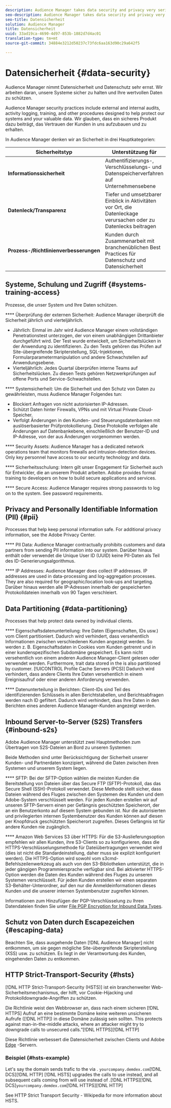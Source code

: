 ```yaml
---
description: Audience Manager takes data security and privacy very seriously. We work to keep our systems secure and protect your valuable data.
seo-description: Audience Manager takes data security and privacy very seriously. We work to keep our systems secure and protect your valuable data.
seo-title: Datensicherheit
solution: Audience Manager
title: Datensicherheit
uuid: 33ad19ca-4690-4d97-853b-1882d7d4ac01
translation-type: tm+mt
source-git-commit: 34884e3212d50237c73fdc6aa163d90c29a642f5

---
```



# Datensicherheit {#data-security}

Audience Manager nimmt Datensicherheit und Datenschutz sehr ernst. Wir arbeiten daran, unsere Systeme sicher zu halten und Ihre wertvollen Daten zu schützen.

Audience Manager security practices include external and internal audits, activity logging, training, and other procedures designed to help protect our systems and your valuable data. Wir glauben, dass ein sicheres Produkt dazu beiträgt, das Vertrauen der Kunden in uns aufzubauen und zu erhalten.

In Audience Manager denken wir an Sicherheit in drei Hauptkategorien:

| Sicherheitstyp | Unterstützung für |
|---|---|
| **Informationssicherheit** | Authentifizierungs-, Verschlüsselungs- und Datenspeicherverfahren auf Unternehmensebene |
| **Datenleck/Transparenz** | Tiefer und umsetzbarer Einblick in Aktivitäten vor Ort, die Datenleckage verursachen oder zu Datenlecks beitragen |
| **Prozess-/Richtlinienverbesserungen** | Kunden durch Zusammenarbeit mit branchenüblichen Best Practices für Datenschutz und Datensicherheit |

## Systeme, Schulung und Zugriff {#systems-training-access}

Prozesse, die unser System und Ihre Daten schützen.

**** Überprüfung der externen Sicherheit:  Audience Manager überprüft die Sicherheit jährlich und vierteljährlich.

* Jährlich: Einmal im Jahr wird Audience Manager einem vollständigen Penetrationstest unterzogen, der von einem unabhängigen Drittanbieter durchgeführt wird. Der Test wurde entwickelt, um Sicherheitslücken in der Anwendung zu identifizieren. Zu den Tests gehören das Prüfen auf Site-übergreifende Skripterstellung, SQL-Injektionen, Formularparametermanipulation und andere Schwachstellen auf Anwendungsebene.
* Vierteljährlich: Jedes Quartal überprüfen interne Teams auf Sicherheitslücken. Zu diesen Tests gehören Netzwerkprüfungen auf offene Ports und Service-Schwachstellen.

**** Systemsicherheit:  Um die Sicherheit und den Schutz von Daten zu gewährleisten, muss Audience Manager Folgendes tun:

* Blockiert Anfragen von nicht autorisierten IP-Adressen.
* Schützt Daten hinter Firewalls, VPNs und mit Virtual Private Cloud-Speicher.
* Verfolgt Änderungen in den Kunden- und Steuerungsdatenbanken mit auslöserbasierter Prüfprotokollierung. Diese Protokolle verfolgen alle Änderungen auf Datenbankebene, einschließlich der Benutzer-ID und IP-Adresse, von der aus Änderungen vorgenommen werden.

**** Security Assets:  Audience Manager has a dedicated network operations team that monitors firewalls and intrusion-detection devices. Only key personnel have access to our security technology and data.

**** Sicherheitsschulung:  Intern gilt unser Engagement für Sicherheit auch für Entwickler, die an unserem Produkt arbeiten. Adobe provides formal training to developers on how to build secure applications and services.

**** Secure Access:  Audience Manager requires strong passwords to log on to the system. See password requirements.[](../../reference/password-requirements.md)

## Privacy and Personally Identifiable Information (PII) {#pii}

Processes that help keep personal information safe. For additional privacy information, see the Adobe Privacy Center.[](https://www.adobe.com/privacy/advertising-services.html)

**** PII Data:  Audience Manager contractually prohibits customers and data partners from sending PII information into our system. Darüber hinaus enthält oder verwendet die Unique User ID (UUID) keine PII-Daten als Teil des ID-Generierungsalgorithmus.

**** IP Addresses:  Audience Manager does collect IP addresses. IP addresses are used in data-processing and log-aggregation processes. They are also required for geographic/location look-ups and targeting. Darüber hinaus werden alle IP-Adressen innerhalb der gespeicherten Protokolldateien innerhalb von 90 Tagen verschleiert.

## Data Partitioning {#data-partitioning}

Processes that help protect data owned by individual clients.

**** Eigenschaftsdatenunterteilung:  Ihre Daten (Eigenschaften, IDs usw.) vom Client partitioniert. Dadurch wird verhindert, dass versehentlich Informationen zwischen verschiedenen Kunden angezeigt werden. So werden z. B. Eigenschaftsdaten in Cookies vom Kunden getrennt und in einer kundenspezifischen Subdomäne gespeichert. Es kann nicht versehentlich von einem anderen Audience Manager-Client gelesen oder verwendet werden. Furthermore, trait data stored in the  is also partitioned by customer. [!UICONTROL Profile Cache Servers (PCS)] Dadurch wird verhindert, dass andere Clients Ihre Daten versehentlich in einem Ereignisaufruf oder einer anderen Anforderung verwenden.

**** Datenunterteilung in Berichten:  Client-IDs sind Teil des identifizierenden Schlüssels in allen Berichtstabellen, und Berichtsabfragen werden nach ID gefiltert. Dadurch wird verhindert, dass Ihre Daten in den Berichten eines anderen Audience Manager-Kunden angezeigt werden.

## Inbound Server-to-Server (S2S) Transfers {#inbound-s2s}

Adobe Audience Manager unterstützt zwei Hauptmethoden zum Übertragen von S2S-Dateien an Bord zu unseren Systemen:

Beide Methoden sind unter Berücksichtigung der Sicherheit unserer Kunden- und Partnerdaten konzipiert, während die Daten zwischen ihren Systemen und unserem System liegen.

**** SFTP: Bei der SFTP-Option wählen die meisten Kunden die Bereitstellung von Dateien über das Secure FTP (SFTP)-Protokoll, das das Secure Shell (SSH)-Protokoll verwendet. Diese Methode stellt sicher, dass Dateien während des Fluges zwischen den Systemen des Kunden und dem Adobe-System verschlüsselt werden. Für jeden Kunden erstellen wir auf unseren SFTP-Servern einen per Gefängnis geschützten Speicherort, der an ein Benutzerkonto auf diesem System gebunden ist. Nur die autorisierten und privilegierten internen Systembenutzer des Kunden können auf diesen per Knopfdruck geschützten Speicherort zugreifen. Dieses Gefängnis ist für andere Kunden nie zugänglich.

**** Amazon Web Services S3 über HTTPS: Für die S3-Auslieferungsoption empfehlen wir allen Kunden, ihre S3-Clients so zu konfigurieren, dass die HTTPS-Verschlüsselungsmethode für Dateiübertragungen verwendet wird (dies ist nicht die Standardeinstellung, daher muss sie explizit konfiguriert werden). Die HTTPS-Option wird sowohl vom s3cmd-Befehlszeilenwerkzeug als auch von den S3-Bibliotheken unterstützt, die in jeder gängigen Programmiersprache verfügbar sind. Bei aktivierter HTTPS-Option werden die Daten des Kunden während des Fluges zu unseren Systemen verschlüsselt. Für jeden Kunden erstellen wir einen separaten S3-Behälter-Unterordner, auf den nur die Anmeldeinformationen dieses Kunden und die unserer internen Systembenutzer zugreifen können.

Informationen zum Hinzufügen der PGP-Verschlüsselung zu Ihren Datendateien finden Sie unter [File PGP Encryption for Inbound Data Types](../../integration/sending-audience-data/batch-data-transfer-explained/inbound-file-encryption.md).

## Schutz von Daten durch Escapezeichen {#escaping-data}

Beachten Sie, dass ausgehende Daten [!DNL Audience Manager] nicht entkommen, um sie gegen mögliche Site-übergreifende Skripterstellung (XSS) usw. zu schützen. Es liegt in der Verantwortung des Kunden, eingehenden Daten zu entkommen.

## HTTP Strict-Transport-Security {#hsts}

[!DNL HTTP Strict-Transport-Security (HSTS)] ist ein branchenweiter Web-Sicherheitsmechanismus, der hilft, vor Cookie-Hijacking und Protokolldowngrade-Angriffen zu schützen.

Die Richtlinie weist den Webbrowser an, dass nach einem sicheren [!DNL HTTPS] Aufruf an eine bestimmte Domäne keine weiteren unsicheren Aufrufe ([!DNL HTTP]) in diese Domäne zulässig sein sollten. This protects against man-in-the-middle attacks, where an attacker might try to downgrade  calls to unsecured  calls.”[!DNL HTTPS][!DNL HTTP]

Diese Richtlinie verbessert die Datensicherheit zwischen Clients und Adobe [Edge](../../reference/system-components/components-edge.md) -Servern.

### Beispiel {#hsts-example}

Let's say the  domain sends trafic to the  via . `yourcompany.demdex.com`[!DNL DCS][!DNL HTTP] [!DNL HSTS] upgrades the calls to use  instead, and all subsequent  calls coming from  will use  instead of .[!DNL HTTPS][!DNL DCS]`yourcompany.demdex.com`[!DNL HTTPS][!DNL HTTP]

See HTTP Strict Transport Security - Wikipedia for more information about HSTS.[](https://en.wikipedia.org/wiki/HTTP_Strict_Transport_Security)
